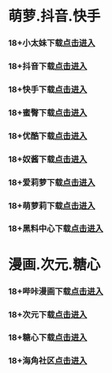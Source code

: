 # 萌萝.抖音.快手
### 18+小太妹下载<a rel="nofollow noopener" href="https://o5nh1z8e6m4f.top/?channel_code=MIM03BBG" target="_blank">点击进入</a>
### 18+抖音下载<a rel="nofollow noopener" href="https://nkvbbdo3ed60.top/?channel_code=MIM05BBG" target="_blank">点击进入</a>
### 18+快手下载<a rel="nofollow noopener" href="https://pc9e0xmfn4ew.top/?channel_code=MIM04BBG" target="_blank">点击进入</a>
### 18+蜜臀下载<a rel="nofollow noopener" href="https://jjzhxtu00q6v.top/?channel_code=MIM18BBG" target="_blank">点击进入</a>
### 18+优酷下载<a rel="nofollow noopener" href="https://erkxidqkkle3.top/?channel_code=MIM13BBG" target="_blank">点击进入</a>
### 18+奴酱下载<a rel="nofollow noopener" href="https://fv7seym1sims.top/?channel_code=MIM17BBG" target="_blank">点击进入</a>
### 18+爱莉萝下载<a rel="nofollow noopener" href="https://ae7zh3bc1n8k.top/?channel_code=MIM33BBG" target="_blank">点击进入</a>
### 18+萌萝莉下载<a rel="nofollow noopener" href="https://oywbialrhdxs.top/?channel_code=MIM07BG" target="_blank">点击进入</a>
### 18+黑料中心下载<a rel="nofollow noopener" href="https://mxvnlnziah2d.top/?channel_code=MIM02BBG" target="_blank">点击进入</a>


# 漫画.次元.糖心
### 18+哔咔漫画下载<a rel="nofollow noopener" href="https://bkvs0tq5.com?ch=oebg21bk" target="_blank">点击进入</a>
### 18+次元下载<a rel="nofollow noopener" href="https://919qlpsu.com/?ch=oebg21cy" target="_blank">点击进入</a>
### 18+糖心下载<a rel="nofollow noopener" href="https://txp76sfl9.com/?_c=oebg31tx" target="_blank">点击进入</a>
### 18+海角社区<a rel="nofollow noopener" href="https://d.hj71bw.com/?channel=ykhjqq1" target="_blank">点击进入</a>
